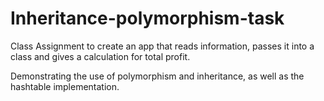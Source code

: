 # Inheritance-polymorphism-task

Class Assignment to create an app that reads information, passes it into a class and gives a calculation for total profit.

Demonstrating the use of polymorphism and inheritance, as well as the hashtable implementation.
